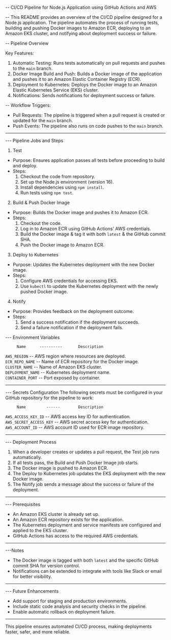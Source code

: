-- CI/CD Pipeline for Node.js Application using GitHub Actions and AWS

-- This README provides an overview of the CI/CD pipeline designed for a Node.js application. The pipeline automates the process of running tests, building and pushing Docker images to Amazon ECR, deploying to an Amazon EKS cluster, and notifying about deployment success or failure.

-- Pipeline Overview

 Key Features:
1. Automatic Testing: Runs tests automatically on pull requests and pushes to the `main` branch.
2. Docker Image Build and Push: Builds a Docker image of the application and pushes it to an Amazon Elastic Container Registry (ECR).
3. Deployment to Kubernetes: Deploys the Docker image to an Amazon Elastic Kubernetes Service (EKS) cluster.
4. Notifications: Sends notifications for deployment success or failure.

-- Workflow Triggers:
- Pull Requests: The pipeline is triggered when a pull request is created or updated for the `main` branch.
- Push Events: The pipeline also runs on code pushes to the `main` branch.

--------

--- Pipeline Jobs and Steps

1. Test
- Purpose: Ensures application passes all tests before proceeding to build and deploy.
- Steps:
  1. Checkout the code from repository.
  2. Set up the Node.js environment (version 16).
  3. Install dependencies using `npm install`.
  4. Run tests using `npm test`.

2. Build & Push Docker Image
- Purpose: Builds the Docker image and pushes it to Amazon ECR.
- Steps:
  1. Checkout the code.
  2. Log in to Amazon ECR using GitHub Actions' AWS credentials.
  3. Build the Docker image & tag it with both `latest` & the GitHub commit SHA.
  4. Push the Docker image to Amazon ECR.

3. Deploy to Kubernetes
- Purpose: Updates the Kubernetes deployment with the new Docker image.
- Steps:
  1. Configure AWS credentials for accessing EKS.
  2. Use `kubectl` to update the Kubernetes deployment with the newly pushed Docker image.

4. Notify
- Purpose: Provides feedback on the deployment outcome.
- Steps:
  1. Send a success notification if the deployment succeeds.
  2. Send a failure notification if the deployment fails.



--- Environment Variables

         Name      ----------       Description                                       
      
 `AWS_REGION`       -- AWS region where resources are deployed.      
 `ECR_REPO_NAME`    --  Name of ECR repository for the Docker image.  
 `CLUSTER_NAME`     -- Name of Amazon EKS cluster.                   
 `DEPLOYMENT_NAME`  -- Kubernetes deployment name.                   
 `CONTAINER_PORT`   -- Port exposed by container.                    

---------

--- Secrets Configuration
The following secrets must be configured in your GitHub repository for the pipeline to work:

         Name         ------        Description 

 `AWS_ACCESS_KEY_ID`     -- AWS access key ID for authentication.         
 `AWS_SECRET_ACCESS_KEY` -- AWS secret access key for authentication.     
 `AWS_ACCOUNT_ID`        -- AWS account ID used for ECR image repository. 

----------

--- Deployment Process
1. When a developer creates or updates a pull request, the Test job runs automatically.
2. If all tests pass, the Build and Push Docker Image job starts.
3. The Docker image is pushed to Amazon ECR.
4. The Deploy to Kubernetes job updates the EKS deployment with the new Docker image.
5. The Notify job sends a message about the success or failure of the deployment.

---------

--- Prerequisites
- An Amazon EKS cluster is already set up.
- An Amazon ECR repository exists for the application.
- The Kubernetes deployment and service manifests are configured and applied to the EKS cluster.
- GitHub Actions has access to the required AWS credentials.

--------

---Notes
- The Docker image is tagged with both `latest` and the specific GitHub commit SHA for version control.
- Notifications can be extended to integrate with tools like Slack or email for better visibility.

--------

--- Future Enhancements
- Add support for staging and production environments.
- Include static code analysis and security checks in the pipeline.
- Enable automatic rollback on deployment failure.

--------

This pipeline ensures automated CI/CD process, making deployments faster, safer, and more reliable.

